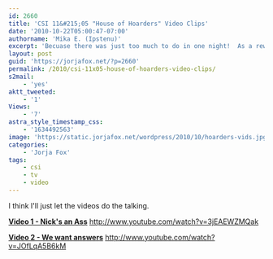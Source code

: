 ```yaml
---
id: 2660
title: 'CSI 11&#215;05 "House of Hoarders" Video Clips'
date: '2010-10-22T05:00:47-07:00'
authorname: 'Mika E. (Ipstenu)'
excerpt: 'Becuase there was just too much to do in one night!  As a reward for patience, how about TWO video clips?  Yeah, I know.'
layout: post
guid: 'https://jorjafox.net/?p=2660'
permalink: /2010/csi-11x05-house-of-hoarders-video-clips/
s2mail:
    - 'yes'
aktt_tweeted:
    - '1'
Views:
    - '7'
astra_style_timestamp_css:
    - '1634492563'
image: 'https://static.jorjafox.net/wordpress/2010/10/hoarders-vids.jpg'
categories:
    - 'Jorja Fox'
tags:
    - csi
    - tv
    - video
---
```


I think I'll just let the videos do the talking.

**<a href="https://jorjafox.net/videos/post/csi-11x04-house-of-hoarders-1/">Video 1 - Nick's an Ass</a>**
http://www.youtube.com/watch?v=3jEAEWZMQak

**<a href="https://jorjafox.net/videos/post/csi-11x04-house-of-hoarders-2/">Video 2 - We want answers</a>**
http://www.youtube.com/watch?v=JOfLqA5B6kM
